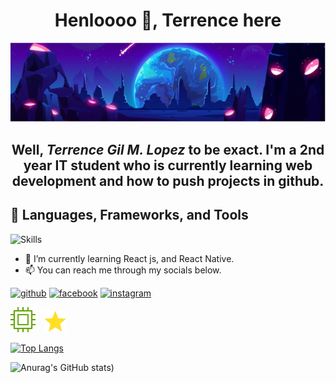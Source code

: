  <h1 align="center">Henloooo 👋, Terrence here</h1>
<p align="center">
  <img src="https://github.com/Awzurency/Awzurency/blob/main/header.png" alt="Header" />
</p>

<h2 align="center">Well, <i>Terrence Gil M. Lopez</i> to be exact. I'm a 2nd year IT student
who is currently learning web development and how to push projects in github.</h2>
<h2>🧰 Languages, Frameworks, and Tools</h2>
<p>
    <img src="https://skillicons.dev/icons?i=html,css,js,figma,git,ai,ps,react" alt="Skills" />
</p>


- 🌱 I’m currently learning React js, and React Native. 
- 📫 You can reach me through my socials below.


[<img src='https://cdn.jsdelivr.net/npm/simple-icons@3.0.1/icons/github.svg' alt='github' height='40'>](https://github.com/awzurency)  [<img src='https://cdn.jsdelivr.net/npm/simple-icons@3.0.1/icons/facebook.svg' alt='facebook' height='40'>](https://www.facebook.com/chunnchumaruu)  [<img src='https://cdn.jsdelivr.net/npm/simple-icons@3.0.1/icons/instagram.svg' alt='instagram' height='40'>](https://www.instagram.com/chunnchumaruu/)  

<a href='https://docs.github.com/en/developers'><img src='https://raw.githubusercontent.com/acervenky/animated-github-badges/master/assets/devbadge.gif' width='40' height='40'></a> <a href='https://stars.github.com/'><img src='https://raw.githubusercontent.com/acervenky/animated-github-badges/master/assets/starbadge.gif' width='35' height='35'></a> 

[![Top Langs](https://github-readme-stats.vercel.app/api/top-langs/?username=awzurency)](https://github.com/anuraghazra/github-readme-stats)

![Anurag's GitHub stats](https://github-readme-stats.vercel.app/api?username=awzurency&theme=algolia&show_icons=true))


